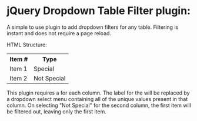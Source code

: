 jQuery Dropdown Table Filter plugin:
=============================

A simple to use plugin to add dropdown filters for any table.  Filtering is instant and does not require a page reload.  

HTML Structure:

<table>
<tr>
  <th>Item #</th>
  <th>Type</th>
</tr>
<tr>
  <td>Item 1</td>
  <td>Special</td>
</tr>
<tr>
  <td>Item 2</td>
  <td>Not Special</td>
</tr>
</table>

This plugin requires a <th> for each column.  The label for the <th> will be replaced by a dropdown select menu containing all of the unique values present in that column.
On selecting "Not Special" for the second column, the first item will be filtered out, leaving only the first item.  